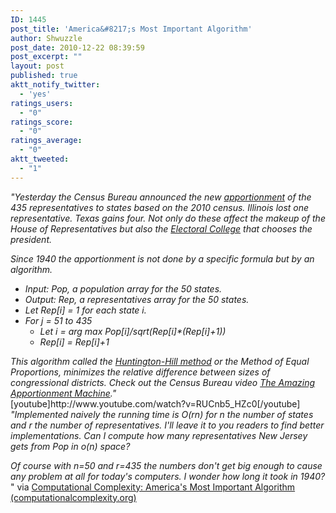 ```yaml
---
ID: 1445
post_title: 'America&#8217;s Most Important Algorithm'
author: Shwuzzle
post_date: 2010-12-22 08:39:59
post_excerpt: ""
layout: post
published: true
aktt_notify_twitter:
  - 'yes'
ratings_users:
  - "0"
ratings_score:
  - "0"
ratings_average:
  - "0"
aktt_tweeted:
  - "1"
---
```

<em>"Yesterday the Census Bureau announced the new <a href="http://2010.census.gov/2010census/data/apportionment-data-text.php">apportionment</a> of the 435 representatives to states based on the 2010 census. Illinois  lost one representative. Texas gains four. Not only do these affect the  makeup of the House of Representatives but also the <a href="http://en.wikipedia.org/wiki/Electoral_College_%28United_States%29">Electoral College</a> that chooses the president.

Since 1940 the apportionment is not done by a specific formula but by an algorithm.
</em>
<ul>
	<li><em>Input: Pop, a population array for the 50 states.</em></li>
	<li><em>Output: Rep, a representatives array for the 50 states.</em></li>
	<li><em>Let Rep[i] = 1 for each state i.</em></li>
	<li><em>For j = 51 to 435</em>
<ul>
	<li><em>Let i = arg max Pop[i]/sqrt(Rep[i]*(Rep[i]+1))</em></li>
	<li><em>Rep[i] = Rep[i]+1</em></li>
</ul>
</li>
</ul>
<em> This algorithm called the <a href="http://en.wikipedia.org/wiki/Huntington-Hill_method">Huntington-Hill method</a> or the Method of Equal Proportions, minimizes the relative difference between sizes of congressional districts.
</em>
<em>Check out the Census Bureau video <a href="http://www.youtube.com/watch?v=RUCnb5_HZc0">The Amazing Apportionment Machine</a>."</em>
<div><em>
</em></div>
<div>[youtube]http://www.youtube.com/watch?v=RUCnb5_HZc0[/youtube]</div>
<div></div>
<em>"Implemented naively the running time is O(rn) for n the number of states  and r the number of representatives. I'll leave it to you readers to  find better implementations. Can I compute how many representatives New  Jersey gets from Pop in o(n) space?

Of course with n=50 and r=435 the numbers don't get big enough to cause  any problem at all for today's computers. I wonder how long it took in  1940?</em> " via <a href="http://blog.computationalcomplexity.org/2010/12/americas-most-important-algorithm.html">Computational Complexity: America's Most Important Algorithm (computationalcomplexity.org)</a>
